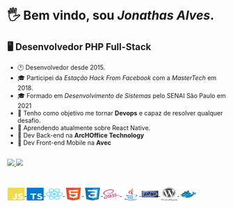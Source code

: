 # 🖐️ Bem vindo, sou *Jonathas Alves*.

## 🖥️ Desenvolvedor PHP Full-Stack

- 🕐 Desenvolvedor desde 2015.
- 🎓 Participei da *Estação Hack From Facebook* com a *MasterTech* em 2018.
- 🎓 Formado em *Desenvolvimento de Sistemas* pelo SENAI São Paulo em 2021
- 🔭 Tenho como objetivo me tornar **Devops** e capaz de resolver qualquer desafio.
- 📖 Aprendendo atualmente sobre React Native.
- 🏢 Dev Back-end na **ArcHOffice Technology**
- 🏢 Dev Front-end Mobile na **Avec**

##
<div>
  <a href="https://github.com/guiansoft-dev">
  <img height="180em" src="https://github-readme-stats.vercel.app/api?username=guiansoft-dev&show_icons=true&theme=dark&include_all_commits=true&count_private=true"/>
  <img height="180em" src="https://github-readme-stats.vercel.app/api/top-langs/?username=guiansoft-dev&layout=compact&langs_count=7&theme=dark"/>
</div>
 
##
<div style="display: inline_block"><br>
  <img align="center" alt="Paulo-Js" height="30" width="40" src="https://raw.githubusercontent.com/devicons/devicon/master/icons/javascript/javascript-plain.svg">
  <img align="center" alt="Paulo-Ts" height="30" width="40" src="https://raw.githubusercontent.com/devicons/devicon/master/icons/typescript/typescript-plain.svg">
  <img align="center" alt="Paulo-React" height="30" width="40" src="https://raw.githubusercontent.com/devicons/devicon/master/icons/react/react-original.svg">
  <img align="center" alt="Paulo-HTML" height="30" width="40" src="https://raw.githubusercontent.com/devicons/devicon/master/icons/html5/html5-original.svg">
  <img align="center" alt="Paulo-CSS" height="30" width="40" src="https://raw.githubusercontent.com/devicons/devicon/master/icons/css3/css3-original.svg">
  <img align="center" alt="Paulo-CSS" height="30" width="40" src="https://raw.githubusercontent.com/devicons/devicon/master/icons/sass/sass-original.svg">
  <img align="center" alt="Paulo-CSS" height="30" width="40" src="https://raw.githubusercontent.com/devicons/devicon/master/icons/java/java-original.svg">
  <img align="center" alt="Paulo-CSS" height="30" width="40" src="https://raw.githubusercontent.com/devicons/devicon/master/icons/php/php-original.svg">
  <img align="center" alt="Paulo-CSS" height="30" width="40" src="https://raw.githubusercontent.com/devicons/devicon/master/icons/wordpress/wordpress-original.svg">
  <img align="center" alt="Paulo-CSS" height="30" width="40" src="https://raw.githubusercontent.com/devicons/devicon/master/icons/docker/docker-original.svg">
</div>
